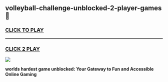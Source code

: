 
## volleyball-challenge-unblocked-2-player-games 👋
<h3>
<a href="https://premium.freeplayer.one?title=volleyball-challenge-unblocked-2-player-games&ref=14F">CLICK TO PLAY</a></h3>
<hr>

<h3>
<a href="https://premium.freeplayer.one?title=volleyball-challenge-unblocked-2-player-games&ref=14F">CLICK 2 PLAY</a>
  
</h3>

<a href="https://premium.freeplayer.one?title=volleyball-challenge-unblocked-2-player-games&ref=12F/"><img src="https://clearcache.store/games.png"></a>


**worlds hardest game unblocked: Your Gateway to Fun and Accessible Online Gaming**
